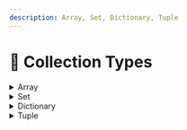 ```yaml
---
description: Array, Set, Dictionary, Tuple
---
```


# 🔄 Collection Types

<details>

<summary>Array</summary>

&#x20;

</details>

<details>

<summary>Set</summary>



</details>

<details>

<summary>Dictionary</summary>



</details>

<details>

<summary>Tuple</summary>



</details>
